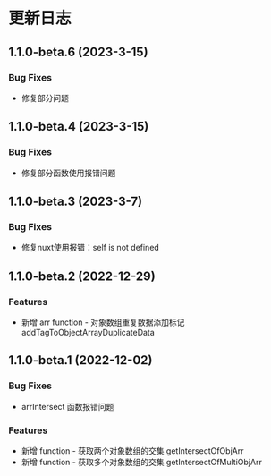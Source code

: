 # 更新日志
## 1.1.0-beta.6 (2023-3-15)
### Bug Fixes
* 修复部分问题

## 1.1.0-beta.4 (2023-3-15)
### Bug Fixes
* 修复部分函数使用报错问题

## 1.1.0-beta.3 (2023-3-7)
### Bug Fixes
* 修复nuxt使用报错：self is not defined

## 1.1.0-beta.2 (2022-12-29)
### Features
* 新增 arr function - 对象数组重复数据添加标记 addTagToObjectArrayDuplicateData

## 1.1.0-beta.1 (2022-12-02)
### Bug Fixes
* arrIntersect 函数报错问题
### Features
* 新增 function - 获取两个对象数组的交集 getIntersectOfObjArr
* 新增 function - 获取多个对象数组的交集 getIntersectOfMultiObjArr  

